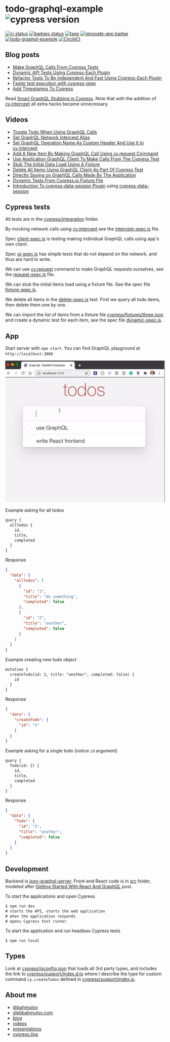 # todo-graphql-example ![cypress version](https://img.shields.io/badge/cypress-9.7.0-brightgreen)
[![ci status][gh image]][gh url] [![badges status][badges image]][badges url] [![tags](https://github.com/bahmutov/todo-graphql-example/actions/workflows/tags.yml/badge.svg?branch=master&event=push)](https://github.com/bahmutov/todo-graphql-example/actions/workflows/tags.yml) [![renovate-app badge][renovate-badge]][renovate-app] [![todo-graphql-example](https://img.shields.io/endpoint?url=https://dashboard.cypress.io/badge/count/ahwxj4/master&style=flat&logo=cypress)](https://dashboard.cypress.io/projects/ahwxj4/runs) [![CircleCI](https://circleci.com/gh/bahmutov/todo-graphql-example/tree/master.svg?style=svg)](https://circleci.com/gh/bahmutov/todo-graphql-example/tree/master)

## Blog posts

- [Make GraphQL Calls From Cypress Tests](https://glebbahmutov.com/blog/request-graphql/)
- [Dynamic API Tests Using Cypress-Each Plugin](https://glebbahmutov.com/blog/dynamic-api-tests-using-cypress-each/)
- [Refactor Tests To Be Independent And Fast Using Cypress-Each Plugin](https://glebbahmutov.com/blog/refactor-using-each/)
- [Faster test execution with cypress-grep](https://glebbahmutov.com/blog/cypress-grep-filters/)
- [Add Timestamps To Cypress](https://glebbahmutov.com/blog/cypress-timestamps/)

Read [Smart GraphQL Stubbing in Cypress](https://glebbahmutov.com/blog/smart-graphql-stubbing/). Note that with the addition of [cy.intercept](https://on.cypress.io/intercept) all extra hacks became unnecessary.

## Videos

- [Toggle Todo When Using GraphQL Calls](https://www.youtube.com/watch?v=QA_moq_Yh5M)
- [Set GraphQL Network Intercept Alias](https://www.youtube.com/watch?v=jN1vsGGXAjw)
- [Set GraphQL Operation Name As Custom Header And Use It In cy.intercept](https://www.youtube.com/watch?v=AcU5mkedchM)
- [Add A New Item By Making GraphQL Call Using cy.request Command](https://www.youtube.com/watch?v=ubnJ9kWD1yQ)
- [Use Application GraphQL Client To Make Calls From The Cypress Test](https://youtu.be/6ykTS40_scM)
- [Stub The Initial Data Load Using A Fixture](https://youtu.be/IxgWmzy26gM)
- [Delete All Items Using GraphQL Client As Part Of Cypress Test](https://www.youtube.com/watch?v=l7E7K7x7V8g)
- [Directly Spying on GraphQL Calls Made By The Application](https://youtu.be/XadOqS0YNJE)
- [Dynamic Tests From Cypress.io Fixture File](https://youtu.be/EXVwvJrUGJ8)
- [Introduction To cypress-data-session Plugin](https://youtu.be/7ipCvJQixI0) using [cypress-data-session](https://github.com/bahmutov/cypress-data-session)

## Cypress tests

All tests are in the [cypress/integration](./cypress/integration) folder.

By mocking network calls using [cy.intercept](https://on.cypress.io/intercept) see the [intercept-spec.js](cypress/integration/intercept-spec.js) file.

Spec [client-spec.js](cypress/integration/client-spec.js) is testing making individual GraphQL calls using app's own client.

Spec [ui-spec.js](cypress/integration/ui-spec.js) has simple tests that do not depend on the network, and thus are hard to write.

We can use [cy.request](https://on.cypress.io/request) command to make GraphQL requests ourselves, see the [request-spec.js](./cypress/integration/request-spec.js) file.

We can stub the initial items load using a fixture file. See the spec file [fixture-spec.js](./cypress/integration/fixture-spec.js).

We delete all items in the [delete-spec.js](./cypress/integration/delete-spec.js) test. First we query all todo items, then delete them one by one.

We can import the list of items from a fixture file [cypress/fixtures/three.json](./cypress/fixtures/three.json) and create a dynamic test for each item, see the spec file [dynamic-spec.js](./cypress/integration/dynamic-spec.js).

## App

Start server with `npm start`. You can find GraphQL playground at `http://localhost:3000`

![App in action](images/app.gif)

Example asking for all todos

```
query {
  allTodos {
    id,
    title,
    completed
  }
}
```

Response

```json
{
  "data": {
    "allTodos": [
      {
        "id": "1",
        "title": "do something",
        "completed": false
      },
      {
        "id": "2",
        "title": "another",
        "completed": false
      }
    ]
  }
}
```

Example creating new todo object

```
mutation {
  createTodo(id: 2, title: "another", completed: false) {
    id
  }
}
```

Response

```json
{
  "data": {
    "createTodo": {
      "id": "2"
    }
  }
}
```

Example asking for a single todo (notice `id` argument)

```
query {
  Todo(id: 2) {
    id,
    title,
    completed
  }
}
```

Response

```json
{
  "data": {
    "Todo": {
      "id": "2",
      "title": "another",
      "completed": false
    }
  }
}
```

## Development

Backend is [json-graphql-server](https://github.com/marmelab/json-graphql-server). Front-end React code is in [src](src) folder, modeled after [Getting Started With React And GraphQL](https://medium.com/codingthesmartway-com-blog/getting-started-with-react-and-graphql-395311c1e8da) post.

To start the applications and open Cypress

```shell
$ npm run dev
# starts the API, starts the web application
# when the application responds
# opens Cypress test runner
```

To start the application and run headless Cypress tests

```shell
$ npm run local
```

## Types

Look at [cypress/jsconfig.json](./cypress/jsconfig.json) that loads all 3rd party types, and includes the link to [cypress/support/index.d.ts](./cypress/support/index.d.ts) where I describe the type for custom command `cy.createTodos` defined in [cypress/support/index.js](./cypress/support/index.js).

## About me

- [@bahmutov](https://twitter.com/bahmutov)
- [glebbahmutov.com](https://glebbahmutov.com)
- [blog](https://glebbahmutov.com/blog)
- [videos](https://www.youtube.com/glebbahmutov)
- [presentations](https://slides.com/bahmutov)
- [cypress.tips](https://cypress.tips)

[renovate-badge]: https://img.shields.io/badge/renovate-app-blue.svg
[renovate-app]: https://renovateapp.com/
[badges image]: https://github.com/bahmutov/todo-graphql-example/workflows/badges/badge.svg?branch=master
[badges url]: https://github.com/bahmutov/todo-graphql-example/actions
[gh image]: https://github.com/bahmutov/todo-graphql-example/workflows/ci/badge.svg?branch=master
[gh url]: https://github.com/bahmutov/todo-graphql-example/actions
